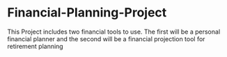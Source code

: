 # Financial-Planning-Project
This Project includes two financial tools to use. The first will be a personal financial planner and the second will be a financial projection tool for retirement planning
